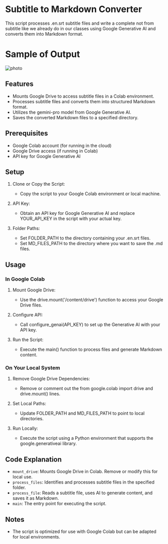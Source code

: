 # Subtitle to Markdown Converter

This script processes .en.srt subtitle files and  write a complete not from subtitle like we already do in our classes using Google Generative AI and converts them into Markdown format. 
# Sample of Output

![photo](img\sample.png)
## Features

- Mounts Google Drive to access subtitle files in a Colab environment.
- Processes subtitle files and converts them into structured Markdown format.
- Utilizes the gemini-pro model from Google Generative AI.
- Saves the converted Markdown files to a specified directory.

## Prerequisites

- Google Colab account (for running in the cloud)
- Google Drive access (if running in Colab)
- API key for Google Generative AI

## Setup

1. Clone or Copy the Script:
   - Copy the script to your Google Colab environment or local machine.

2. API Key:
   - Obtain an API key for Google Generative AI and replace YOUR_API_KEY in the script with your actual key.

3. Folder Paths:
   - Set FOLDER_PATH to the directory containing your .en.srt files.
   - Set MD_FILES_PATH to the directory where you want to save the .md files.

## Usage

### In Google Colab

1. Mount Google Drive:
   - Use the drive.mount('/content/drive') function to access your Google Drive files.

2. Configure API:
   - Call configure_genai(API_KEY) to set up the Generative AI with your API key.

3. Run the Script:
   - Execute the main() function to process files and generate Markdown content.

### On Your Local System

1. Remove Google Drive Dependencies:
   - Remove or comment out the from google.colab import drive and drive.mount() lines.

2. Set Local Paths:
   - Update FOLDER_PATH and MD_FILES_PATH to point to local directories.

3. Run Locally:
   - Execute the script using a Python environment that supports the google.generativeai library.

## Code Explanation

- `mount_drive`: Mounts Google Drive in Colab. Remove or modify this for local use.
- `process_files`: Identifies and processes subtitle files in the specified folder.
- `process_file`: Reads a subtitle file, uses AI to generate content, and saves it as Markdown.
- `main`: The entry point for executing the script.

## Notes

- The script is optimized for use with Google Colab but can be adapted for local environments.

